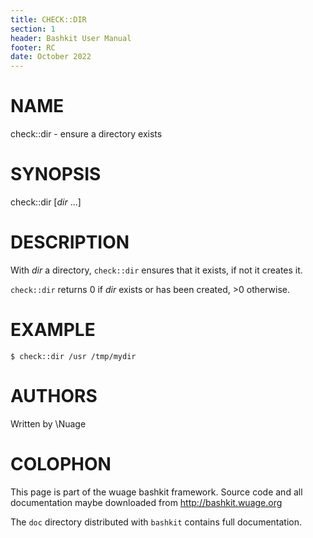 ```yaml
---
title: CHECK::DIR
section: 1
header: Bashkit User Manual
footer: RC
date: October 2022
---
```


# NAME

check::dir - ensure a directory exists

# SYNOPSIS

check::dir [*dir* ...]

# DESCRIPTION

With *dir* a directory, `check::dir` ensures that it exists, if not it creates it.

`check::dir` returns 0 if *dir* exists or has been created, >0 otherwise.

# EXAMPLE

    $ check::dir /usr /tmp/mydir

# AUTHORS
Written by \\Nuage

# COLOPHON
This page is part of the wuage bashkit framework. Source code and all
documentation maybe downloaded from <http://bashkit.wuage.org>

The `doc` directory distributed with `bashkit` contains full documentation.

